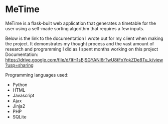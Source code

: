 # MeTime
MeTime is a flask-built web application that generates a timetable for the user using a self-made sorting algorithm that requires a few inputs. 

Below is the link to the documentation I wrote out for my client when making the project. It demonstrates my thought process and the vast amount of research and programming I did as I spent months working on this project
Documentation: https://drive.google.com/file/d/1tH1sBjSGYANl6rTwU8tFxYqkZDe8Tu_k/view?usp=sharing


Programming languages used:
- Python
- HTML
- Javascript
- Ajax
- Jinja2
- PHP
- SQLite
